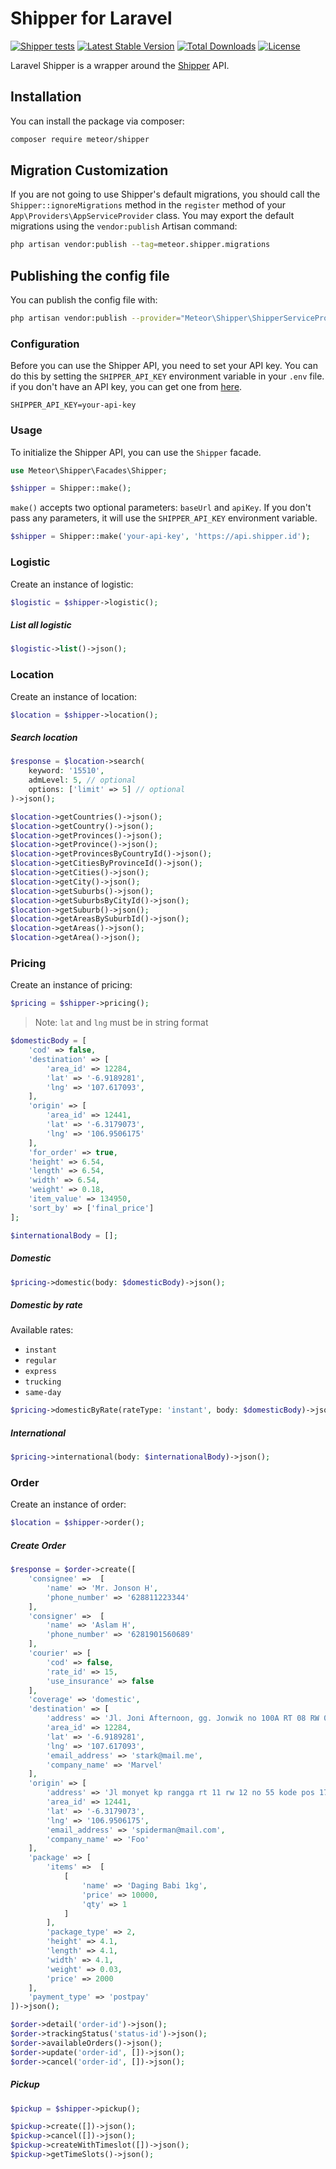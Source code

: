 # Shipper for Laravel

[![Shipper tests](https://github.com/meteorid-labs/laravel-shipper/actions/workflows/tests.yml/badge.svg)](https://github.com/meteorid-labs/laravel-shipper/actions/workflows/tests.yml)
[![Latest Stable Version](https://poser.pugx.org/meteor/shipper/v/stable)](https://packagist.org/packages/meteor/shipper)
[![Total Downloads](https://poser.pugx.org/meteor/shipper/downloads)](https://packagist.org/packages/meteor/shipper)
[![License](https://poser.pugx.org/meteor/shipper/license)](https://packagist.org/packages/meteor/shipper)

Laravel Shipper is a wrapper around the [Shipper](https://shipper.id) API.

## Installation

You can install the package via composer:

```bash
composer require meteor/shipper
```

## Migration Customization

If you are not going to use Shipper's default migrations, you should call the `Shipper::ignoreMigrations` method in the `register` method of your `App\Providers\AppServiceProvider` class. You may export the default migrations using the `vendor:publish` Artisan command:

```bash
php artisan vendor:publish --tag=meteor.shipper.migrations
```

## Publishing the config file

You can publish the config file with:

```bash
php artisan vendor:publish --provider="Meteor\Shipper\ShipperServiceProvider" --tag="meteor.shipper.config"
```

### Configuration

Before you can use the Shipper API, you need to set your API key. You can do this by setting the `SHIPPER_API_KEY` environment variable in your `.env` file. if you don't have an API key, you can get one from [here](https://shipper.id).

```dotenv
SHIPPER_API_KEY=your-api-key
```

### Usage

To initialize the Shipper API, you can use the `Shipper` facade.

```php
use Meteor\Shipper\Facades\Shipper;

$shipper = Shipper::make();
```

`make()` accepts two optional parameters: `baseUrl` and `apiKey`. If you don't pass any parameters, it will use the `SHIPPER_API_KEY` environment variable.

```php
$shipper = Shipper::make('your-api-key', 'https://api.shipper.id');
```

### Logistic

Create an instance of logistic:

```php
$logistic = $shipper->logistic();
```

##### List all logistic

```php
$logistic->list()->json();
```

### Location

Create an instance of location:

```php
$location = $shipper->location();
```

##### Search location

```php
$response = $location->search(
    keyword: '15510',
    admLevel: 5, // optional
    options: ['limit' => 5] // optional
)->json();
```

```php
$location->getCountries()->json();
$location->getCountry()->json();
$location->getProvinces()->json();
$location->getProvince()->json();
$location->getProvincesByCountryId()->json();
$location->getCitiesByProvinceId()->json();
$location->getCities()->json();
$location->getCity()->json();
$location->getSuburbs()->json();
$location->getSuburbsByCityId()->json();
$location->getSuburb()->json();
$location->getAreasBySuburbId()->json();
$location->getAreas()->json();
$location->getArea()->json();
```

### Pricing

Create an instance of pricing:

```php
$pricing = $shipper->pricing();
```

> Note: `lat` and `lng` must be in string format

```php
$domesticBody = [
    'cod' => false,
    'destination' => [
        'area_id' => 12284,
        'lat' => '-6.9189281',
        'lng' => '107.617093',
    ],
    'origin' => [
        'area_id' => 12441,
        'lat' => '-6.3179073',
        'lng' => '106.9506175'
    ],
    'for_order' => true,
    'height' => 6.54,
    'length' => 6.54,
    'width' => 6.54,
    'weight' => 0.18,
    'item_value' => 134950,
    'sort_by' => ['final_price']
];

$internationalBody = [];
```

##### Domestic

```php
$pricing->domestic(body: $domesticBody)->json();
```

##### Domestic by rate

Available rates:

- `instant`
- `regular`
- `express`
- `trucking`
- `same-day`

```php
$pricing->domesticByRate(rateType: 'instant', body: $domesticBody)->json();
```

##### International

```php
$pricing->international(body: $internationalBody)->json();
```

### Order

Create an instance of order:

```php
$location = $shipper->order();
```

##### Create Order

```php
$response = $order->create([
    'consignee' =>  [
        'name' => 'Mr. Jonson H',
        'phone_number' => '628811223344'
    ],
    'consigner' =>  [
        'name' => 'Aslam H',
        'phone_number' => '6281901560689'
    ],
    'courier' => [
        'cod' => false,
        'rate_id' => 15,
        'use_insurance' => false
    ],
    'coverage' => 'domestic',
    'destination' => [
        'address' => 'Jl. Joni Afternoon, gg. Jonwik no 100A RT 08 RW 07 Kec. Sumur Bandung, Kota Bandung, Jawa Barat, 40112',
        'area_id' => 12284,
        'lat' => '-6.9189281',
        'lng' => '107.617093',
        'email_address' => 'stark@mail.me',
        'company_name' => 'Marvel'
    ],
    'origin' => [
        'address' => 'Jl monyet kp rangga rt 11 rw 12 no 55 kode pos 17425 kel. jatiluhur kec. jatiasih',
        'area_id' => 12441,
        'lat' => '-6.3179073',
        'lng' => '106.9506175',
        'email_address' => 'spiderman@mail.com',
        'company_name' => 'Foo'
    ],
    'package' => [
        'items' =>  [
            [
                'name' => 'Daging Babi 1kg',
                'price' => 10000,
                'qty' => 1
            ]
        ],
        'package_type' => 2,
        'height' => 4.1,
        'length' => 4.1,
        'width' => 4.1,
        'weight' => 0.03,
        'price' => 2000
    ],
    'payment_type' => 'postpay'
])->json();
```

```php
$order->detail('order-id')->json();
$order->trackingStatus('status-id')->json();
$order->availableOrders()->json();
$order->update('order-id', [])->json();
$order->cancel('order-id', [])->json();
```

##### Pickup

```php
$pickup = $shipper->pickup();

$pickup->create([])->json();
$pickup->cancel([])->json();
$pickup->createWithTimeslot([])->json();
$pickup->getTimeSlots()->json();
```
